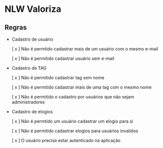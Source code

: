 # NLW Valoriza


## Regras

 - Cadastro de usuário

    [ x ] Não é permtido cadastrar mais de um usuário com o mesmo e-mail

    [ x ] Não é permitido cadastrar usuário sem e-mail



 - Cadastro de TAG

    [ x ] Não é permitido cadastrar tag sem nome

    [ x ] Não é permitido cadastrar mais de uma tag com o mesmo nome

    [ x ] Não é permitido o cadastro por usuários que não sejam administradores


 - Cadastro de elogios

    [ x ] Não é permtido um usuário cadastrar um elogio para si

    [ x ] Não é permitido cadastrar elogios para usuários invalidos

    [ x ] O usuário precisa estar autenticado na aplicação